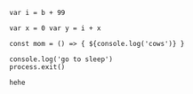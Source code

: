 `var i = b + 99`

`var x = 0
var y = i + x`

`const mom = () => { ${console.log('cows')} }`

```
console.log('go to sleep')
process.exit()
```
`hehe`
